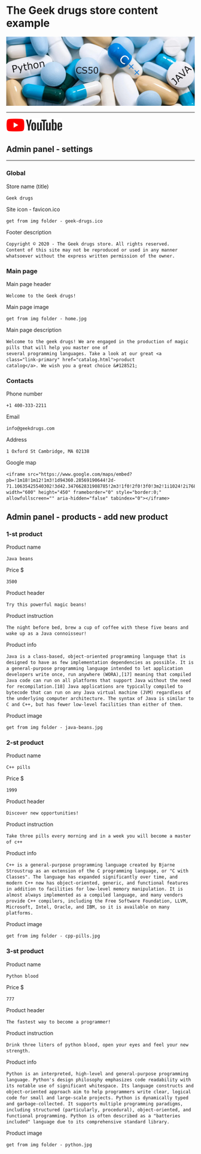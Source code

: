 # The Geek drugs store content example

![image](img/home.jpg)
***

[![image](../youtube.png)](https://youtu.be/Yi_fcViY8C8)

## Admin panel - settings

***

### Global

Store name (title)

```
Geek drugs
```

Site icon - favicon.ico

```
get from img folder - geek-drugs.ico
```

Footer description

```
Copyright © 2020 - The Geek drugs store. All rights reserved. 
Content of this site may not be reproduced or used in any manner whatsoever without the express written permission of the owner.
```

### Main page

Main page header

```
Welcome to the Geek drugs!
```

Main page image

```
get from img folder - home.jpg
```

Main page description

```
Welcome to the geek drugs! We are engaged in the production of magic pills that will help you master one of 
several programming languages. Take a look at our great <a class="link-primary" href="catalog.html">product 
catalog</a>. We wish you a great choice &#128521;
```

### Contacts

Phone number

```
+1 400-333-2211
```

Email

```
info@geekdrugs.com
```

Address

```
1 Oxford St Cambridge, MA 02138
```

Google map

```
<iframe src="https://www.google.com/maps/embed?pb=!1m18!1m12!1m3!1d94360.28569190644!2d-71.10635425540302!3d42.347662831908785!2m3!1f0!2f0!3f0!3m2!1i1024!2i768!4f13.1!3m3!1m2!1s0x89e37743dfc81557%3A0x8f78b2c0b816fee0!2zMSBPeGZvcmQgU3QsIENhbWJyaWRnZSwgTUEgMDIxMzgsINCh0KjQkA!5e0!3m2!1sru!2sru!4v1609428445493!5m2!1sru!2sru" width="600" height="450" frameborder="0" style="border:0;" allowfullscreen="" aria-hidden="false" tabindex="0"></iframe>
```

## Admin panel - products - add new product

### 1-st product

Product name

```
Java beans
```

Price $

```
3500
```

Product header

```
Try this powerful magic beans!
```

Product instruction

```
The night before bed, brew a cup of coffee with these five beans and wake up as a Java connoisseur!
```

Product info

```
Java is a class-based, object-oriented programming language that is designed to have as few implementation dependencies as possible. It is a general-purpose programming language intended to let application developers write once, run anywhere (WORA),[17] meaning that compiled Java code can run on all platforms that support Java without the need for recompilation.[18] Java applications are typically compiled to bytecode that can run on any Java virtual machine (JVM) regardless of the underlying computer architecture. The syntax of Java is similar to C and C++, but has fewer low-level facilities than either of them.
```

Product image

```
get from img folder - java-beans.jpg
```

### 2-st product

Product name

```
C++ pills
```

Price $

```
1999
```

Product header

```
Discover new opportunities!
```

Product instruction

```
Take three pills every morning and in a week you will become a master of c++
```

Product info

```
C++ is a general-purpose programming language created by Bjarne Stroustrup as an extension of the C programming language, or "C with Classes". The language has expanded significantly over time, and modern C++ now has object-oriented, generic, and functional features in addition to facilities for low-level memory manipulation. It is almost always implemented as a compiled language, and many vendors provide C++ compilers, including the Free Software Foundation, LLVM, Microsoft, Intel, Oracle, and IBM, so it is available on many platforms.
```

Product image

```
get from img folder - cpp-pills.jpg
```

### 3-st product

Product name

```
Python blood
```

Price $

```
777
```

Product header

```
The fastest way to become a programmer!
```

Product instruction

```
Drink three liters of python blood, open your eyes and feel your new strength.
```

Product info

```
Python is an interpreted, high-level and general-purpose programming language. Python's design philosophy emphasizes code readability with its notable use of significant whitespace. Its language constructs and object-oriented approach aim to help programmers write clear, logical code for small and large-scale projects. Python is dynamically typed and garbage-collected. It supports multiple programming paradigms, including structured (particularly, procedural), object-oriented, and functional programming. Python is often described as a "batteries included" language due to its comprehensive standard library.
```

Product image

```
get from img folder - python.jpg
```